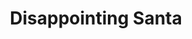 ---
pid: CH845
title: Disappointing Santa
location_transcription: Sports Complex
zipcode: '19454'
outside_phl: 'North Wales PA '
neighborhood: 
age: '47'
age_range: 40-49
instagram: 
image_file_name: CH_845.jpg
proposal_transcription: A takeoff of the historical booing of Santa at an Eagles game
  skinny and possibly drunk
topic: History,Sports
topic_summary: 0, 0
type: Other No Form
keywords_other: 
credit: 
image_labels: 
twitter: 
facebook: 
permalink: "/monuments/ch845/"
layout: item-page
---